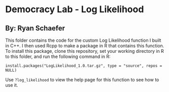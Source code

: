 # Democracy Lab - Log Likelihood
## By: Ryan Schaefer

This folder contains the code for the custom Log Likelihood function I built in C++. I then used Rcpp to make a package in R that contains this function. To install this package, clone this repository, set your working directory in R to this folder, and run the following command in R:

```install.packages("LogLikelihood_1.0.tar.gz", type = "source", repos = NULL)```

Use ```?log_likelihood``` to view the help page for this function to see how to use it.

